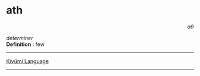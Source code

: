 
# ath

<div align="right"><i>aθ</i></div>

*determiner*  
**Definition :** few  

---

[Kivümi Language](../README.md)

---
